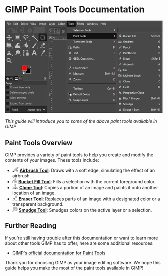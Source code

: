 # GIMP Paint Tools Documentation

![PaintToolsOverview.png](../images/PaintToolsOverview.png)

*This guide will introduce you to some of the above paint tools available in GIMP*

## Paint Tools Overview

GIMP provides a variety of paint tools to help you create and modify the contents of your images. These tools include:

- ![AirbrushTool.png](../images/AirbrushTool.png) [**Airbrush Tool**](AirbrushTool.md): Draws with a soft edge, simulating the effect of an airbrush.
- ![BucketFillTool.png](../images/BucketFillTool.png) [**Bucket Fill Tool**](BucketFillTool.md): Fills a selection with the current foreground color.
- ![CloneTool.png](../images/CloneTool.png) [**Clone Tool**](CloneTool.md): Copies a portion of an image and paints it onto another location of an image.
- ![EraserTool.png](../images/EraserTool.png) [**Eraser Tool**](EraserTool.md): Replaces parts of an image with a designated color or a transparent background.
- ![SmudgeTool.png](../images/SmudgeTool.png) [**Smudge Tool**](SmudgeTool.md): Smudges colors on the active layer or a selection.

## Further Reading

If you're still having trouble after this documentation or want to learn more about other tools GIMP has to offer, here are some additional resources:

- [GIMP's official documentation for Paint Tools](https://docs.gimp.org/2.8/en/gimp-tools-paint.html)

Thank you for choosing GIMP as your image editing software. We hope this guide helps you make the most of the paint tools available in GIMP!